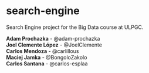 # search-engine
Search Engine project for the Big Data course at ULPGC.

**Adam Prochazka** - @adam-prochazka<br>
**Joel Clemente López** - @JoelClemente <br>
**Carlos Mendoza** - @carlillous <br>
**Maciej Jamka** - @BongoloZakolo <br>
**Carlos Santana** - @carlos-esplaa <br>